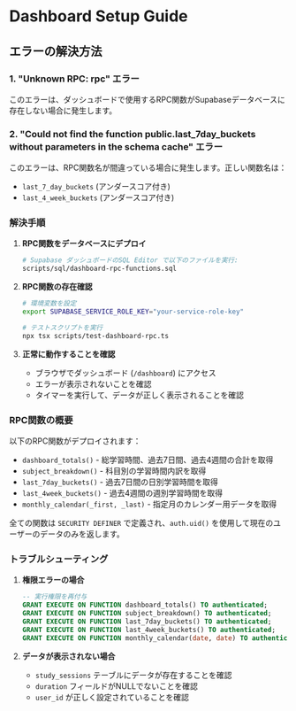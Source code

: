 # Dashboard Setup Guide

## エラーの解決方法

### 1. "Unknown RPC: rpc" エラー
このエラーは、ダッシュボードで使用するRPC関数がSupabaseデータベースに存在しない場合に発生します。

### 2. "Could not find the function public.last_7day_buckets without parameters in the schema cache" エラー
このエラーは、RPC関数名が間違っている場合に発生します。正しい関数名は：
- `last_7_day_buckets` (アンダースコア付き)
- `last_4_week_buckets` (アンダースコア付き)

### 解決手順

1. **RPC関数をデータベースにデプロイ**
   ```bash
   # Supabase ダッシュボードのSQL Editor で以下のファイルを実行:
   scripts/sql/dashboard-rpc-functions.sql
   ```

2. **RPC関数の存在確認**
   ```bash
   # 環境変数を設定
   export SUPABASE_SERVICE_ROLE_KEY="your-service-role-key"
   
   # テストスクリプトを実行
   npx tsx scripts/test-dashboard-rpc.ts
   ```

3. **正常に動作することを確認**
   - ブラウザでダッシュボード (`/dashboard`) にアクセス
   - エラーが表示されないことを確認
   - タイマーを実行して、データが正しく表示されることを確認

### RPC関数の概要

以下のRPC関数がデプロイされます：

- `dashboard_totals()` - 総学習時間、過去7日間、過去4週間の合計を取得
- `subject_breakdown()` - 科目別の学習時間内訳を取得
- `last_7day_buckets()` - 過去7日間の日別学習時間を取得
- `last_4week_buckets()` - 過去4週間の週別学習時間を取得
- `monthly_calendar(_first, _last)` - 指定月のカレンダー用データを取得

全ての関数は `SECURITY DEFINER` で定義され、`auth.uid()` を使用して現在のユーザーのデータのみを返します。

### トラブルシューティング

1. **権限エラーの場合**
   ```sql
   -- 実行権限を再付与
   GRANT EXECUTE ON FUNCTION dashboard_totals() TO authenticated;
   GRANT EXECUTE ON FUNCTION subject_breakdown() TO authenticated;
   GRANT EXECUTE ON FUNCTION last_7day_buckets() TO authenticated;
   GRANT EXECUTE ON FUNCTION last_4week_buckets() TO authenticated;
   GRANT EXECUTE ON FUNCTION monthly_calendar(date, date) TO authenticated;
   ```

2. **データが表示されない場合**
   - `study_sessions` テーブルにデータが存在することを確認
   - `duration` フィールドがNULLでないことを確認
   - `user_id` が正しく設定されていることを確認